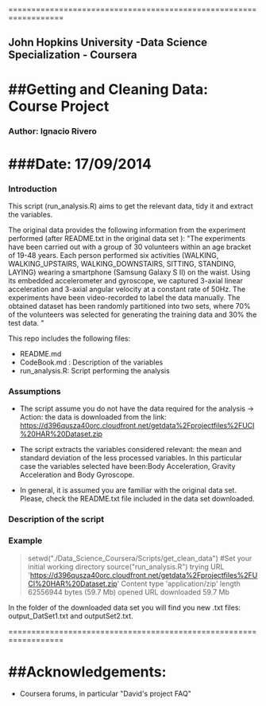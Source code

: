  ==================================================================
## John Hopkins University -Data Science Specialization - Coursera
##Getting and Cleaning Data: Course Project
 =================================================================
### Author: Ignacio Rivero
###Date: 17/09/2014
 ==================================================================

### Introduction

This script (run_analysis.R) aims to get the relevant data, tidy it and extract the variables.

The original data provides the following information from the experiment performed (after README.txt in the original data set ):
"The experiments have been carried out with a group of 30 volunteers within an age bracket of 19-48 years. Each person performed six activities (WALKING, WALKING_UPSTAIRS, WALKING_DOWNSTAIRS, SITTING, STANDING, LAYING) wearing a smartphone (Samsung Galaxy S II) on the waist. Using its embedded accelerometer and gyroscope, we captured 3-axial linear acceleration and 3-axial angular velocity at a constant rate of 50Hz. The experiments have been video-recorded to label the data manually. The obtained dataset has been randomly partitioned into two sets, where 70% of the volunteers was selected for generating the training data and 30% the test data. "


This repo includes the following files:
* README.md
* CodeBook.md : Description of the variables
* run_analysis.R: Script performing the analysis

### Assumptions

* The script assume you do not have the data required for the analysis 
 -> Action: the data is downloaded from the link: https://d396qusza40orc.cloudfront.net/getdata%2Fprojectfiles%2FUCI%20HAR%20Dataset.zip 

* The script extracts the variables considered relevant: the mean and standard deviation of the less processed variables. In this particular case the variables selected have been:Body Acceleration, Gravity Acceleration and Body Gyroscope.

* In general, it is assumed you are familiar with the original data set. Please, check the README.txt file included in the data set downloaded. 


### Description of the script



### Example 

> setwd("./Data_Science_Coursera/Scripts/get_clean_data")  #Set your initial working directory
> source("run_analysis.R")
trying URL 'https://d396qusza40orc.cloudfront.net/getdata%2Fprojectfiles%2FUCI%20HAR%20Dataset.zip'
Content type 'application/zip' length 62556944 bytes (59.7 Mb)
opened URL
downloaded 59.7 Mb

In the folder of the downloaded data set you will find you new .txt files: output_DatSet1.txt and outputSet2.txt.






















==================================================================

##Acknowledgements:
=================
 * Coursera forums, in particular "David's project FAQ"
